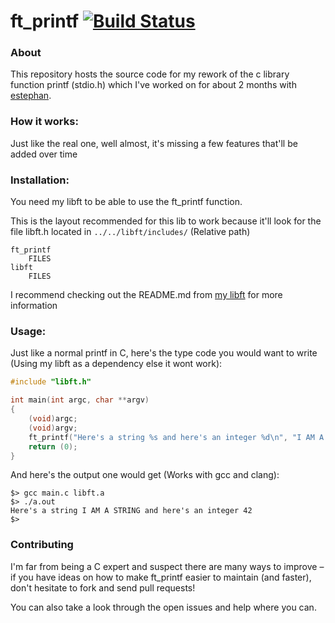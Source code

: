 # ft_printf [![Build Status](https://travis-ci.org/Seluj78/ft_printf.svg?branch=master)](https://travis-ci.org/Seluj78/ft_printf)

### About
This repository hosts the source code for my rework of the c library function printf (stdio.h)
which I've worked on for about 2 months with [estephan](https://github.com/ElliottStephan "estephan").


### How it works:

Just like the real one, well almost, it's missing a few features that'll be added over time

### Installation:

You need my libft to be able to use the ft_printf function.

This is the layout recommended for this lib to work because it'll look for the file libft.h located in `../../libft/includes/` (Relative path)

```text
ft_printf
    FILES
libft
    FILES
```

I recommend checking out the README.md from [my libft](https://github.com/Seluj78/libft "My libft") for more information

### Usage:

Just like a normal printf in C, here's the type code you would want to write (Using my libft as a dependency else it wont work):

```objectivec
#include "libft.h"

int main(int argc, char **argv)
{
    (void)argc;
    (void)argv;
    ft_printf("Here's a string %s and here's an integer %d\n", "I AM A STRING", 42);
    return (0);
}
```

And here's the output one would get (Works with gcc and clang):
```commandline
$> gcc main.c libft.a
$> ./a.out
Here's a string I AM A STRING and here's an integer 42
$>
```

### Contributing

I'm far from being a C expert and suspect there are many ways to improve – if you have ideas on how to make ft_printf easier to maintain (and faster), don't hesitate to fork and send pull requests!

You can also take a look through the open issues and help where you can.
